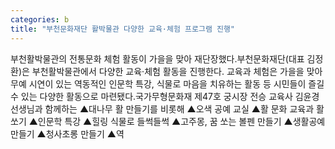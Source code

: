 ```yaml
---
categories: b
title: "부천문화재단 활박물관 다양한 교육·체험 프로그램 진행"
---
```

부천활박물관의 전통문화 체험 활동이 가을을 맞아 재단장했다.부천문화재단(대표 김정환)은 부천활박물관에서 다양한 교육·체험 활동을 진행한다. 교육과 체험은 가을을 맞아 무예 시연이 있는 역동적인 인문학 특강, 식물로 마음을 치유하는 활동 등 시민들이 즐길 수 있는 다양한 활동으로 마련됐다.국가무형문화재 제47호 궁시장 전승 교육사 김윤경 선생님과 함께하는 ▲대나무 활 만들기를 비롯해 ▲오색 공예 교실 ▲활 문화 교육과 활쏘기 ▲인문학 특강 ▲힐링 식물로 들썩들썩 ▲고주몽, 꿈 쏘는 볼펜 만들기 ▲생활공예 만들기 ▲청사초롱 만들기 ▲역